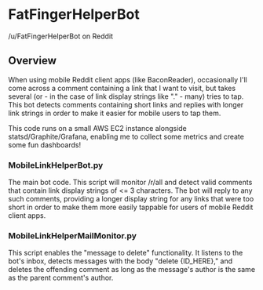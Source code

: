 # FatFingerHelperBot
/u/FatFingerHelperBot on Reddit

## Overview
When using mobile Reddit client apps (like BaconReader), occasionally I'll come across a comment containing a link that I want to visit, but takes several (or - in the case of link display strings like "." - many) tries to tap. This bot detects comments containing short links and replies with longer link strings in order to make it easier for mobile users to tap them. 

This code runs on a small AWS EC2 instance alongside statsd/Graphite/Grafana, enabling me to collect some metrics and create some fun dashboards!
### MobileLinkHelperBot.py
The main bot code. This script will monitor /r/all and detect valid comments that contain link display strings of <= 3 characters. The bot will reply to any such comments, providing a longer display string for any links that were too short in order to make them more easily tappable for users of mobile Reddit client apps. 
### MobileLinkHelperMailMonitor.py
This script enables the "message to delete" functionality. It listens to the bot's inbox, detects messages with the body "delete {ID_HERE}," and deletes the offending comment as long as the message's author is the same as the parent comment's author.
